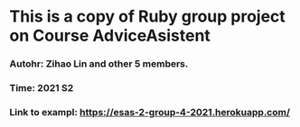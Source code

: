 # This is a copy of  Ruby group project on Course AdviceAsistent
### Autohr: Zihao Lin and other 5 members.

### Time: 2021 S2

### Link to exampl: https://esas-2-group-4-2021.herokuapp.com/
